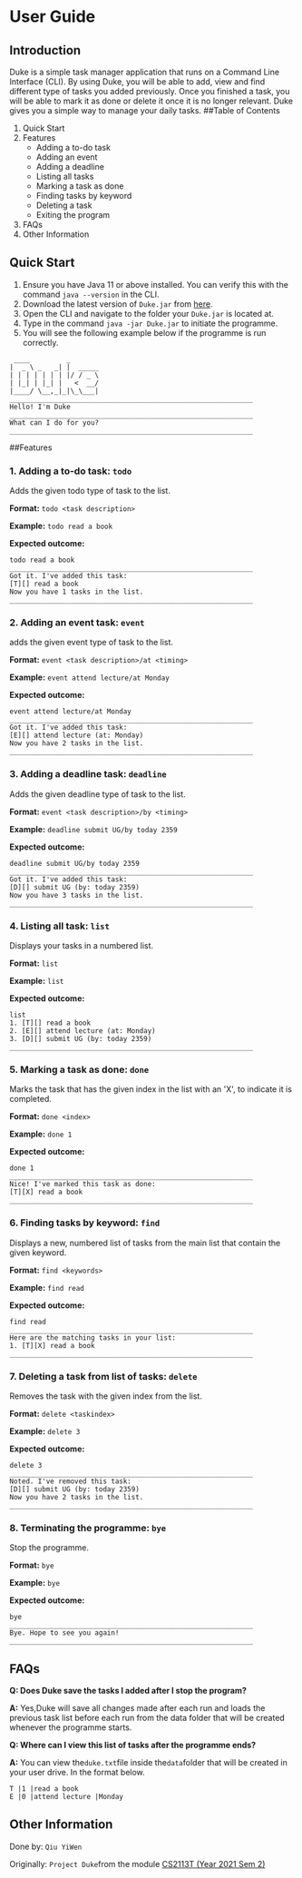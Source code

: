 # User Guide
## Introduction
Duke is a simple task manager application that runs on a Command Line Interface
(CLI). By using Duke, you will be able to add, view and find different type of 
tasks you added previously. Once you finished a task, you will be able to 
mark it as done or delete it once it is no longer relevant.
Duke gives you a simple way to manage your daily tasks.
##Table of Contents
1. Quick Start
2. Features
   * Adding a to-do task
   * Adding an event
   * Adding a deadline
   * Listing all tasks
   * Marking a task as done
   * Finding tasks by keyword
   * Deleting a task
   * Exiting the program
3. FAQs
4. Other Information
## Quick Start
1. Ensure you have Java 11 or above installed. You can verify this with the command `java --version` in the CLI.
2. Download the latest version of `Duke.jar` from [here](https://github.com/e00426142/ip/releases). 
3. Open the CLI and navigate to the folder your `Duke.jar` is located at.
4. Type in the command `java -jar Duke.jar` to initiate the programme.
5. You will see the following example below if the programme is run correctly.
```
 ____         _        
|  _ \ _   _| |  _____ 
| | | | | | | |/ / _ \
| |_| | |_| |   <  __/
|____/ \__,_|_|\_\___|
____________________________________________________________
Hello! I'm Duke
____________________________________________________________
What can I do for you?
____________________________________________________________
```
##Features

### 1. **Adding a to-do task:** `todo`
Adds the given todo type of task to the list.

**Format:** `todo <task description>`

**Example:** `todo read a book`

**Expected outcome:**
```
todo read a book
____________________________________________________________
Got it. I've added this task:
[T][] read a book
Now you have 1 tasks in the list.
____________________________________________________________
```

### 2. **Adding an event task:** `event`
adds the given event type of task to the list.

**Format:** `event <task description>/at <timing>`

**Example:** `event attend lecture/at Monday`

**Expected outcome:**
```
event attend lecture/at Monday
____________________________________________________________
Got it. I've added this task:
[E][] attend lecture (at: Monday)
Now you have 2 tasks in the list.
____________________________________________________________
```

### 3. **Adding a deadline task:** `deadline`
Adds the given deadline type of task to the list.

**Format:** `event <task description>/by <timing>`

**Example:** `deadline submit UG/by today 2359`

**Expected outcome:**
```
deadline submit UG/by today 2359
____________________________________________________________
Got it. I've added this task:
[D][] submit UG (by: today 2359)
Now you have 3 tasks in the list.
____________________________________________________________
```

### 4. **Listing all task:** `list`
Displays your tasks in a numbered list.

**Format:** `list`

**Example:** `list`

**Expected outcome:**
```
list
1. [T][] read a book
2. [E][] attend lecture (at: Monday)
3. [D][] submit UG (by: today 2359)
____________________________________________________________
```

### 5. **Marking a task as done:** `done`
Marks the task that has the given index in the list with an 'X', to indicate it is completed.

**Format:** `done <index>`

**Example:** `done 1`

**Expected outcome:**
```
done 1
____________________________________________________________
Nice! I've marked this task as done:
[T][X] read a book
____________________________________________________________
```

### 6. **Finding tasks by keyword:** `find`
Displays a new, numbered list of tasks from the main list that contain the given keyword.

**Format:** `find <keywords>`

**Example:** `find read`

**Expected outcome:**
```
find read
____________________________________________________________
Here are the matching tasks in your list: 
1. [T][X] read a book
____________________________________________________________
```

### 7. **Deleting a task from list of tasks:** `delete`
Removes the task with the given index from the list.

**Format:** `delete <taskindex>`

**Example:** `delete 3`

**Expected outcome:**
```
delete 3
____________________________________________________________
Noted. I've removed this task: 
[D][] submit UG (by: today 2359)
Now you have 2 tasks in the list.
____________________________________________________________
```

### 8. **Terminating the programme:** `bye`
Stop the programme.

**Format:** `bye`

**Example:** `bye`

**Expected outcome:**
```
bye
____________________________________________________________
Bye. Hope to see you again!
____________________________________________________________

```
## FAQs
**Q: Does Duke save the tasks I added after I stop the program?**

**A:** Yes,Duke will save all changes made after each run and loads the previous task list before each run from the data folder that will be created whenever the programme starts.

**Q: Where can I view this list of tasks after the programme ends?**

**A:** You can view the`duke.txt`file inside the`data`folder that will be created in your user drive. In the format below.

```
T |1 |read a book
E |0 |attend lecture |Monday
```
## Other Information
Done by: `Qiu YiWen`

Originally: `Project Duke`from the module [CS2113T (Year 2021 Sem 2)](https://nus-cs2113-ay2021s2.github.io/website/se-book-adapted/projectDuke/index.html)


